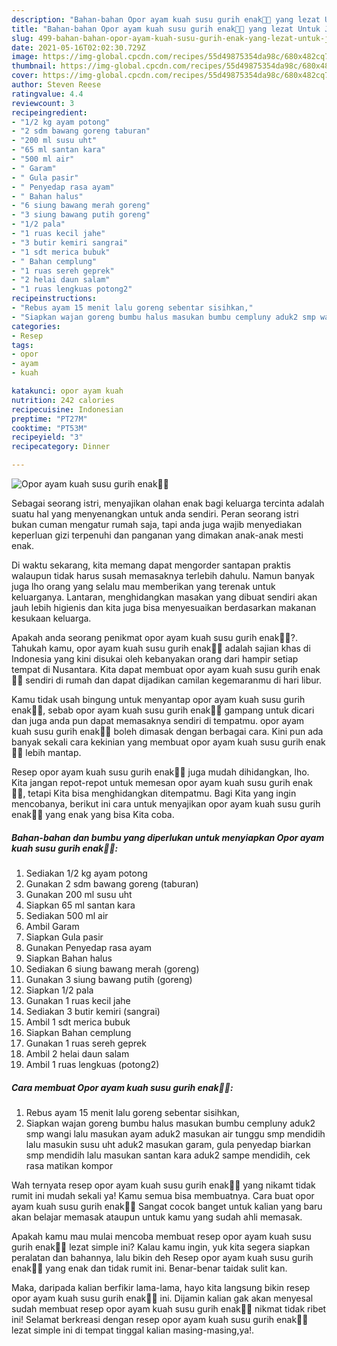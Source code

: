 ```yaml
---
description: "Bahan-bahan Opor ayam kuah susu gurih enak👍🏼 yang lezat Untuk Jualan"
title: "Bahan-bahan Opor ayam kuah susu gurih enak👍🏼 yang lezat Untuk Jualan"
slug: 499-bahan-bahan-opor-ayam-kuah-susu-gurih-enak-yang-lezat-untuk-jualan
date: 2021-05-16T02:02:30.729Z
image: https://img-global.cpcdn.com/recipes/55d49875354da98c/680x482cq70/opor-ayam-kuah-susu-gurih-enak👍🏼-foto-resep-utama.jpg
thumbnail: https://img-global.cpcdn.com/recipes/55d49875354da98c/680x482cq70/opor-ayam-kuah-susu-gurih-enak👍🏼-foto-resep-utama.jpg
cover: https://img-global.cpcdn.com/recipes/55d49875354da98c/680x482cq70/opor-ayam-kuah-susu-gurih-enak👍🏼-foto-resep-utama.jpg
author: Steven Reese
ratingvalue: 4.4
reviewcount: 3
recipeingredient:
- "1/2 kg ayam potong"
- "2 sdm bawang goreng taburan"
- "200 ml susu uht"
- "65 ml santan kara"
- "500 ml air"
- " Garam"
- " Gula pasir"
- " Penyedap rasa ayam"
- " Bahan halus"
- "6 siung bawang merah goreng"
- "3 siung bawang putih goreng"
- "1/2 pala"
- "1 ruas kecil jahe"
- "3 butir kemiri sangrai"
- "1 sdt merica bubuk"
- " Bahan cemplung"
- "1 ruas sereh geprek"
- "2 helai daun salam"
- "1 ruas lengkuas potong2"
recipeinstructions:
- "Rebus ayam 15 menit lalu goreng sebentar sisihkan,"
- "Siapkan wajan goreng bumbu halus masukan bumbu cempluny aduk2 smp wangi lalu masukan ayam aduk2 masukan air tunggu smp mendidih lalu masukin susu uht aduk2 masukan garam, gula penyedap biarkan smp mendidih lalu masukan santan kara aduk2 sampe mendidih, cek rasa matikan kompor"
categories:
- Resep
tags:
- opor
- ayam
- kuah

katakunci: opor ayam kuah 
nutrition: 242 calories
recipecuisine: Indonesian
preptime: "PT27M"
cooktime: "PT53M"
recipeyield: "3"
recipecategory: Dinner

---
```



![Opor ayam kuah susu gurih enak👍🏼](https://img-global.cpcdn.com/recipes/55d49875354da98c/680x482cq70/opor-ayam-kuah-susu-gurih-enak👍🏼-foto-resep-utama.jpg)

Sebagai seorang istri, menyajikan olahan enak bagi keluarga tercinta adalah suatu hal yang menyenangkan untuk anda sendiri. Peran seorang istri bukan cuman mengatur rumah saja, tapi anda juga wajib menyediakan keperluan gizi terpenuhi dan panganan yang dimakan anak-anak mesti enak.

Di waktu  sekarang, kita memang dapat mengorder santapan praktis walaupun tidak harus susah memasaknya terlebih dahulu. Namun banyak juga lho orang yang selalu mau memberikan yang terenak untuk keluarganya. Lantaran, menghidangkan masakan yang dibuat sendiri akan jauh lebih higienis dan kita juga bisa menyesuaikan berdasarkan makanan kesukaan keluarga. 



Apakah anda seorang penikmat opor ayam kuah susu gurih enak👍🏼?. Tahukah kamu, opor ayam kuah susu gurih enak👍🏼 adalah sajian khas di Indonesia yang kini disukai oleh kebanyakan orang dari hampir setiap tempat di Nusantara. Kita dapat membuat opor ayam kuah susu gurih enak👍🏼 sendiri di rumah dan dapat dijadikan camilan kegemaranmu di hari libur.

Kamu tidak usah bingung untuk menyantap opor ayam kuah susu gurih enak👍🏼, sebab opor ayam kuah susu gurih enak👍🏼 gampang untuk dicari dan juga anda pun dapat memasaknya sendiri di tempatmu. opor ayam kuah susu gurih enak👍🏼 boleh dimasak dengan berbagai cara. Kini pun ada banyak sekali cara kekinian yang membuat opor ayam kuah susu gurih enak👍🏼 lebih mantap.

Resep opor ayam kuah susu gurih enak👍🏼 juga mudah dihidangkan, lho. Kita jangan repot-repot untuk memesan opor ayam kuah susu gurih enak👍🏼, tetapi Kita bisa menghidangkan ditempatmu. Bagi Kita yang ingin mencobanya, berikut ini cara untuk menyajikan opor ayam kuah susu gurih enak👍🏼 yang enak yang bisa Kita coba.

<!--inarticleads1-->

##### Bahan-bahan dan bumbu yang diperlukan untuk menyiapkan Opor ayam kuah susu gurih enak👍🏼:

1. Sediakan 1/2 kg ayam potong
1. Gunakan 2 sdm bawang goreng (taburan)
1. Gunakan 200 ml susu uht
1. Siapkan 65 ml santan kara
1. Sediakan 500 ml air
1. Ambil  Garam
1. Siapkan  Gula pasir
1. Gunakan  Penyedap rasa ayam
1. Siapkan  Bahan halus
1. Sediakan 6 siung bawang merah (goreng)
1. Gunakan 3 siung bawang putih (goreng)
1. Siapkan 1/2 pala
1. Gunakan 1 ruas kecil jahe
1. Sediakan 3 butir kemiri (sangrai)
1. Ambil 1 sdt merica bubuk
1. Siapkan  Bahan cemplung
1. Gunakan 1 ruas sereh geprek
1. Ambil 2 helai daun salam
1. Ambil 1 ruas lengkuas (potong2)




<!--inarticleads2-->

##### Cara membuat Opor ayam kuah susu gurih enak👍🏼:

1. Rebus ayam 15 menit lalu goreng sebentar sisihkan,
1. Siapkan wajan goreng bumbu halus masukan bumbu cempluny aduk2 smp wangi lalu masukan ayam aduk2 masukan air tunggu smp mendidih lalu masukin susu uht aduk2 masukan garam, gula penyedap biarkan smp mendidih lalu masukan santan kara aduk2 sampe mendidih, cek rasa matikan kompor




Wah ternyata resep opor ayam kuah susu gurih enak👍🏼 yang nikamt tidak rumit ini mudah sekali ya! Kamu semua bisa membuatnya. Cara buat opor ayam kuah susu gurih enak👍🏼 Sangat cocok banget untuk kalian yang baru akan belajar memasak ataupun untuk kamu yang sudah ahli memasak.

Apakah kamu mau mulai mencoba membuat resep opor ayam kuah susu gurih enak👍🏼 lezat simple ini? Kalau kamu ingin, yuk kita segera siapkan peralatan dan bahannya, lalu bikin deh Resep opor ayam kuah susu gurih enak👍🏼 yang enak dan tidak rumit ini. Benar-benar taidak sulit kan. 

Maka, daripada kalian berfikir lama-lama, hayo kita langsung bikin resep opor ayam kuah susu gurih enak👍🏼 ini. Dijamin kalian gak akan menyesal sudah membuat resep opor ayam kuah susu gurih enak👍🏼 nikmat tidak ribet ini! Selamat berkreasi dengan resep opor ayam kuah susu gurih enak👍🏼 lezat simple ini di tempat tinggal kalian masing-masing,ya!.

